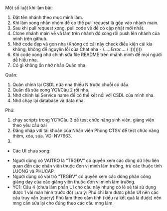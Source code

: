 Một số luật khi làm bài:
1. Đặt tên nhánh theo mục mình làm.
2. Khi làm xong nhắn nhóm để có thể pull request là gộp vào nhánh main.
3. Sau khi pull request xong, pull code về để có cập nhật mới nhất.
4. Clone nhánh main về và làm trên nhánh đó xong rồi push lên nhánh của mình trên github.
5. Nhớ code đẹp và gọn nha (Không có cái này check điều kiện cái kia không, không để nguyên lỗi của Chat nha - /*.....Error.....*/ :)))))))
6. Khi code xong nhớ chỉnh sửa file README trên nhánh mình để mọi người dễ hiểu nha.
7. Có gì không ổn nhớ nhắn Quân nha.

Quân:
1. Quân chỉnh lại CSDL nữa nha thiếu N trước chuỗi có dấu.
2. Quân đã sửa xong YC1/Câu 2 rồi nha.
3. Nhớ chỉnh lại Service name để có thể kết nối với CSDL của mình nha.
4. Nhớ chạy lại database và data nha.

Phú:
1. chạy scripts trong YC1/Câu 3 dể test chức năng sinh viên, giảng viên theo yêu cầu bài
2. Đăng nhập với tài khoản của Nhân viên Phòng CTSV để test chức năng thêm, xóa, sửa. VD: NV7663. 
3. 
- Các UI chưa xong:
+ Người dùng có VAITRO là “TRGĐV” có quyền xem các dòng dữ liệu liên quan đến các nhân viên thuộc đơn vị mình làm trưởng, trừ các thuộc tính LUONG và PHUCAP.
+ Người dùng có vai trò “TRGĐV” có quyền xem các dòng phân công giảng dạy của các giảng viên thuộc đơn vị mình làm trưởng.
+ YC1: Câu 4 (chưa làm phần UI cho câu này nhưng có lẽ sẽ tái sử dụng được 1 vài màn hình trước đó)
Lưu ý: Phú chỉ làm được phần UI nên các câu truy vấn (query) Phú làm theo cảm tính (kiểu ra kết quả là được) nên mng cần sửa lại cho đúng theo các câu mng làm.